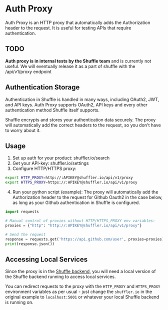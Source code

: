 # Auth Proxy
Auth Proxy is an HTTP proxy that automatically adds the Authorization header to the request. It is useful for testing APIs that require authentication.

## TODO
**Auth proxy is in internal tests by the Shuffle team** and is currently not useful. We will eventually release it as a part of shuffle with the /api/v1/proxy endpoint 

## Authentication Storage
Authentication in Shuffle is handled in many ways, including OAuth2, JWT, and API keys. Auth Proxy supports OAuth2, API keys and every other authentication method Shuffle itself supports.

Shuffle encrypts and stores your authentication data securely. The proxy will automatically add the correct headers to the request, so you don't have to worry about it. 

## Usage
1. Set up auth for your product: shuffler.io/search
2. Get your API-key: shuffler.io/settings 
3. Configure HTTP/HTTPS proxy: 
```bash
export HTTP_PROXY=http://:APIKEY@shuffler.io/api/v1/proxy
export HTTPS_PROXY=https://:APIKEY@shuffler.io/api/v1/proxy
```

4. Run your python script (example): The proxy will automatically add the Authorization header to the request for Github Oauth2 in the case below, as long as your Github authentication in Shuffle is configured. 
```python
import requests

# Manual control of proxies without HTTP/HTTPS_PROXY env variables:
proxies = {"http": "http://:APIKEY@shuffler.io/api/v1/proxy"}

# Send the request
response = requests.get('https://api.github.com/user', proxies=proxies)
print(response.json())
```

## Accessing Local Services 
Since the proxy is in the [Shuffle backend](https://github.com/shuffle/shuffle), you will need a local version of the Shuffle backend running to access local services.

You can redirect requests to the proxy with the `HTTP_PROXY` and `HTTPS_PROXY` environment variables as per usual - just change the `shuffler.io` in the original example to `localhost:5001` or whatever your local Shuffle backend is running on. 
